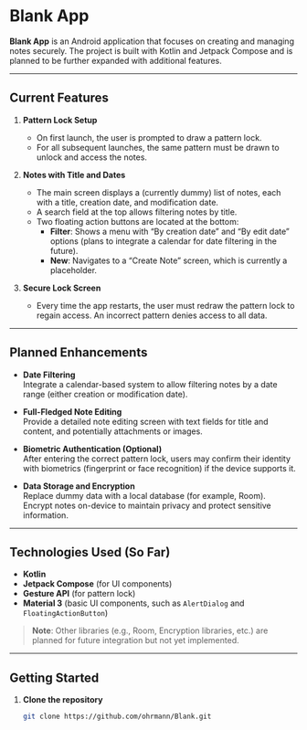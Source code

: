 # Blank App

**Blank App** is an Android application that focuses on creating and managing notes securely. The project is built with Kotlin and Jetpack Compose and is planned to be further expanded with additional features.

---

## Current Features

1. **Pattern Lock Setup**
	- On first launch, the user is prompted to draw a pattern lock.
	- For all subsequent launches, the same pattern must be drawn to unlock and access the notes.

2. **Notes with Title and Dates**
	- The main screen displays a (currently dummy) list of notes, each with a title, creation date, and modification date.
	- A search field at the top allows filtering notes by title.
	- Two floating action buttons are located at the bottom:
		- **Filter**: Shows a menu with “By creation date” and “By edit date” options (plans to integrate a calendar for date filtering in the future).
		- **New**: Navigates to a “Create Note” screen, which is currently a placeholder.

3. **Secure Lock Screen**
	- Every time the app restarts, the user must redraw the pattern lock to regain access. An incorrect pattern denies access to all data.

---

## Planned Enhancements

- **Date Filtering**  
  Integrate a calendar-based system to allow filtering notes by a date range (either creation or modification date).

- **Full-Fledged Note Editing**  
  Provide a detailed note editing screen with text fields for title and content, and potentially attachments or images.

- **Biometric Authentication (Optional)**  
  After entering the correct pattern lock, users may confirm their identity with biometrics (fingerprint or face recognition) if the device supports it.

- **Data Storage and Encryption**  
  Replace dummy data with a local database (for example, Room).  
  Encrypt notes on-device to maintain privacy and protect sensitive information.

---

## Technologies Used (So Far)

- **Kotlin**
- **Jetpack Compose** (for UI components)
- **Gesture API** (for pattern lock)
- **Material 3** (basic UI components, such as `AlertDialog` and `FloatingActionButton`)

> **Note**: Other libraries (e.g., Room, Encryption libraries, etc.) are planned for future integration but not yet implemented.

---

## Getting Started

1. **Clone the repository**
   ```bash
   git clone https://github.com/ohrmann/Blank.git